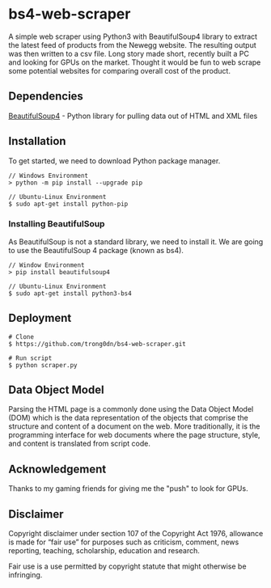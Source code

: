# bs4-web-scraper
A simple web scraper using Python3 with BeautifulSoup4 library to extract the latest feed of products from the Newegg website.  The resulting output was then written to a csv file. Long story made short, recently built a PC and looking for GPUs on the market. Thought it would be fun to web scrape some potential websites for comparing overall cost of the product.

## Dependencies
[BeautifulSoup4](https://pypi.org/project/beautifulsoup4/) - Python library for pulling data out of HTML and XML files

## Installation

To get started, we need to download Python package manager.

```
// Windows Environment
> python -m pip install --upgrade pip
```

```
// Ubuntu-Linux Environment
$ sudo apt-get install python-pip
```

### Installing BeautifulSoup

As BeautifulSoup is not a standard library, we need to install it. We are going to use the BeautifulSoup 4 package (known as bs4).

```
// Window Environment
> pip install beautifulsoup4
```

```
// Ubuntu-Linux Environment
$ sudo apt-get install python3-bs4
```

## Deployment

```
# Clone
$ https://github.com/trong0dn/bs4-web-scraper.git

# Run script
$ python scraper.py
```

## Data Object Model

Parsing the HTML page is a commonly done using the Data Object Model (DOM) which is the data representation of the objects that comprise the structure and content of a document on the web. More traditionally, it is the programming interface for web documents where the page structure, style, and content is translated from script code.

## Acknowledgement

Thanks to my gaming friends for giving me the "push" to look for GPUs.

## Disclaimer

Copyright disclaimer under section 107 of the Copyright Act 1976, 
allowance is made for “fair use” for purposes such as criticism, 
comment, news reporting, teaching, scholarship, education and research.

Fair use is a use permitted by copyright statute that might otherwise 
be infringing.
